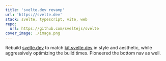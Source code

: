 ```yaml
---
title: 'svelte.dev revamp'
url: 'https://svelte.dev'
stack: svelte, typescript, vite, web
repo:
  url: https://github.com/sveltejs/svelte
cover_image: ./image.png
---
```


Rebuild [svelte.dev](https://svelte.dev) to match [kit.svelte.dev](https://kit.svelte.dev) in style and aesthetic, while aggressively optimizing the build times. Pioneered the bottom nav as well.

